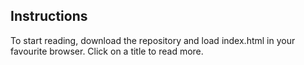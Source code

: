 ## Instructions

To start reading, download the repository and load index.html in your favourite browser. 
Click on a title to read more.

